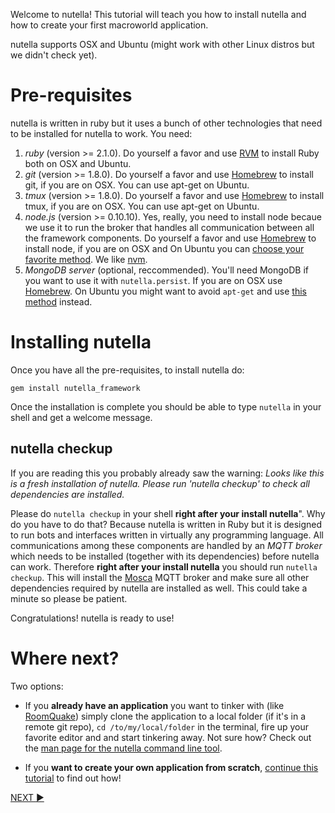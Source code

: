 Welcome to nutella! This tutorial will teach you how to install nutella and how to create your first macroworld application. 

nutella supports OSX and Ubuntu (might work with other Linux distros but we didn't check yet).

# Pre-requisites
nutella is written in ruby but it uses a bunch of other technologies that need to be installed for nutella to work. You need:

1. _ruby_ (version >= 2.1.0). Do yourself a favor and use [RVM](https://rvm.io/rvm/install) to install Ruby both on OSX and Ubuntu.
1. _git_ (version >= 1.8.0). Do yourself a favor and use [Homebrew](http://brew.sh/) to install git, if you are on OSX. You can use apt-get on Ubuntu.
1. _tmux_ (version >= 1.8.0). Do yourself a favor and use [Homebrew](http://brew.sh/) to install tmux, if you are on OSX. You can use apt-get on Ubuntu.
1. _node.js_ (version >= 0.10.10). Yes, really, you need to install node becaue we use it to run the broker that handles all communication between all the framework components. Do yourself a favor and use [Homebrew](http://brew.sh/) to install node, if you are on OSX and On Ubuntu you can [choose your favorite method](https://www.digitalocean.com/community/tutorials/how-to-install-node-js-on-an-ubuntu-14-04-server). We like [nvm](https://github.com/creationix/nvm).
1. _MongoDB server_ (optional, reccommended). You'll need MongoDB if you want to use it with `nutella.persist`. If you are on OSX use [Homebrew](http://brew.sh/). On Ubuntu you might want to avoid `apt-get` and use [this method](http://docs.mongodb.org/manual/tutorial/install-mongodb-on-ubuntu/) instead.


# Installing nutella
Once you have all the pre-requisites, to install nutella do:
```
gem install nutella_framework
```
Once the installation is complete you should be able to type `nutella` in your shell and get a welcome message. 

## nutella checkup
If you are reading this you probably already saw the warning: _Looks like this is a fresh installation of nutella. Please run 'nutella checkup' to check all dependencies are installed._ 

Please do `nutella checkup` in your shell **right after your install nutella**". Why do you have to do that? Because nutella is written in Ruby but it is designed to run bots and interfaces written in virtually any programming language. All communications among these components are handled by an _MQTT broker_ which needs to be installed (together with its dependencies) before nutella can work. Therefore **right after your install nutella** you should run `nutella checkup`. This will install the [Mosca](http://www.mosca.io/) MQTT broker and make sure all other dependencies required by nutella are installed as well. This could take a minute so please be patient.

Congratulations! nutella is ready to use!


# Where next?
Two options:

- If you **already have an application** you want to tinker with (like [RoomQuake](https://github.com/ltg-uic/roomquake)) simply clone the application to a local folder (if it's in a remote git repo), `cd /to/my/local/folder` in the terminal, fire up your favorite editor and and start tinkering away. Not sure how? Check out the [man page for the nutella command line tool](https://github.com/nutella-framework/docs/blob/master/cli/index.md).

- If you **want to create your own application from scratch**, [continue this tutorial](tutorial_1.md) to find out how!

[NEXT :arrow_forward:](tutorial_1.md)
